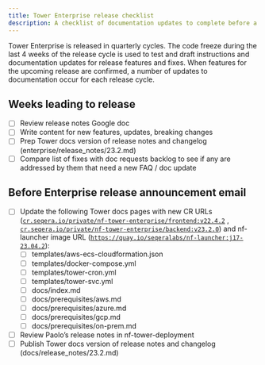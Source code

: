 ```yaml
---
title: Tower Enterprise release checklist
description: A checklist of documentation updates to complete before a Tower Enterprise release
---
```


Tower Enterprise is released in quarterly cycles. The code freeze during the last 4 weeks of the release cycle is used to test and draft instructions and documentation updates for release features and fixes. When features for the upcoming release are confirmed, a number of updates to documentation occur for each release cycle.

## Weeks leading to release

- [ ]  Review release notes Google doc
- [ ]  Write content for new features, updates, breaking changes
- [ ]  Prep Tower docs version of release notes and changelog (enterprise/release_notes/23.2.md)
- [ ]  Compare list of fixes with doc requests backlog to see if any are addressed by them that need a new FAQ / doc update

## Before Enterprise release announcement email

- [ ]  Update the following Tower docs pages with new CR URLs ([`cr.seqera.io/private/nf-tower-enterprise/frontend:v22.4.2`](http://cr.seqera.io/private/nf-tower-enterprise/frontend:v23.2.0) , [`cr.seqera.io/private/nf-tower-enterprise/backend:v23.2.0`](http://cr.seqera.io/private/nf-tower-enterprise/frontend:v23.2.0)) and nf-launcher image URL ([`https://quay.io/seqeralabs/nf-launcher:j17-23.04.2`](https://quay.io/seqeralabs/nf-launcher:j17-23.04.2)):
    - [ ]  templates/aws-ecs-cloudformation.json
    - [ ]  templates/docker-compose.yml
    - [ ]  templates/tower-cron.yml
    - [ ]  templates/tower-svc.yml
    - [ ]  docs/index.md
    - [ ]  docs/prerequisites/aws.md
    - [ ]  docs/prerequisites/azure.md
    - [ ]  docs/prerequisites/gcp.md
    - [ ]  docs/prerequisites/on-prem.md
- [ ]  Review Paolo’s release notes in nf-tower-deployment
- [ ]  Publish Tower docs version of release notes and changelog (docs/release_notes/23.2.md)